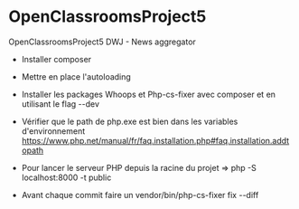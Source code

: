 # OpenClassroomsProject5
OpenClassroomsProject5 DWJ - News aggregator

* Installer composer
* Mettre en place l'autoloading
* Installer les packages Whoops et Php-cs-fixer avec composer et en utilisant le flag --dev

* Vérifier que le path de php.exe est bien dans les variables d'environnement https://www.php.net/manual/fr/faq.installation.php#faq.installation.addtopath
* Pour lancer le serveur PHP depuis la racine du projet => php -S localhost:8000 -t public

* Avant chaque commit faire un vendor/bin/php-cs-fixer fix --diff
